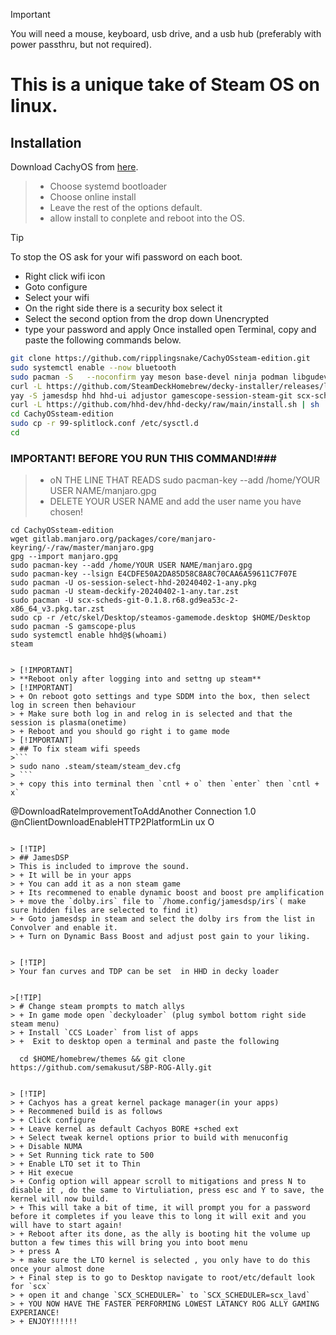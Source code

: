 

> [!IMPORTANT]
> You will need a mouse, keyboard, usb drive, and a usb hub (preferably with power passthru, but not required).

# This is a unique take of Steam OS on linux.

## Installation

Download CachyOS from [here](https://iso.cachyos.org/240401/cachyos-kde-linux-240401.iso).
> + Choose systemd bootloader
> + Choose online install
> + Leave the rest of the options default.
> + allow install to conplete and reboot into the OS.

> [!TIP]
> To stop the OS ask for your wifi password on each boot.
> + Right click wifi icon
> + Goto configure
> + Select your wifi
> + On the right side there is a security box select it
> + Select the second option from the drop down Unencrypted
> + type your password and apply 
> Once installed open Terminal, copy and paste the following commands below.
```sh
git clone https://github.com/ripplingsnake/CachyOSsteam-edition.git
sudo systemctl enable --now bluetooth
sudo pacman -S   --noconfirm yay meson base-devel ninja podman libgudev rust cachyos-gaming-meta
curl -L https://github.com/SteamDeckHomebrew/decky-installer/releases/latest/download/install_release.sh | sh
yay -S jamesdsp hhd hhd-ui adjustor gamescope-session-steam-git scx-scheds-git
curl -L https://github.com/hhd-dev/hhd-decky/raw/main/install.sh | sh
cd CachyOSsteam-edition
sudo cp -r 99-splitlock.conf /etc/sysctl.d
cd
 ```

### IMPORTANT! BEFORE YOU RUN THIS COMMAND!###
> + oN THE LINE THAT READS sudo pacman-key --add /home/YOUR USER NAME/manjaro.gpg
> + DELETE YOUR USER NAME and add the user name you have chosen!
```
cd CachyOSsteam-edition
wget gitlab.manjaro.org/packages/core/manjaro-keyring/-/raw/master/manjaro.gpg
gpg --import manjaro.gpg
sudo pacman-key --add /home/YOUR USER NAME/manjaro.gpg
sudo pacman-key --lsign E4CDFE50A2DA85D58C8A8C70CAA6A59611C7F07E
sudo pacman -U os-session-select-hhd-20240402-1-any.pkg
sudo pacman -U steam-deckify-20240402-1-any.tar.zst
sudo pacman -U scx-scheds-git-0.1.8.r68.gd9ea53c-2-x86_64_v3.pkg.tar.zst
sudo cp -r /etc/skel/Desktop/steamos-gamemode.desktop $HOME/Desktop
sudo pacman -S gamscope-plus
sudo systemctl enable hhd@$(whoami)
steam
```

```

> [!IMPORTANT]
> **Reboot only after logging into and settng up steam**
> [!IMPORTANT]
> + On reboot goto settings and type SDDM into the box, then select log in screen then behaviour
> + Make sure both log in and relog in is selected and that the session is plasma(onetime)
> + Reboot and you should go right i to game mode 
> [!IMPORTANT]
> ## To fix steam wifi speeds
>```
> sudo nano .steam/steam/steam_dev.cfg
> ```
> + copy this into terminal then `cntl + o` then `enter` then `cntl + x`

```
@DownloadRatelmprovementToAddAnother
Connection 1.0
@nClientDownloadEnableHTTP2PlatformLin
ux O
```

> [!TIP]
> ## JamesDSP
> This is included to improve the sound.
> + It will be in your apps
> + You can add it as a non steam game
> + Its recommened to enable dynamic boost and boost pre amplification
> + move the `dolby.irs` file to `/home.config/jamesdsp/irs`( make sure hidden files are selected to find it)
> + Goto jamesdsp in steam and select the dolby irs from the list in Convolver and enable it.
> + Turn on Dynamic Bass Boost and adjust post gain to your liking.


> [!TIP]
> Your fan curves and TDP can be set  in HHD in decky loader


>[!TIP]
> # Change steam prompts to match allys
> + In game mode open `deckyloader` (plug symbol bottom right side steam menu)
> + Install `CCS Loader` from list of apps
> +  Exit to desktop open a terminal and paste the following 
 ```
      cd $HOME/homebrew/themes && git clone https://github.com/semakusut/SBP-ROG-Ally.git

```

> [!TIP]
> + Cachyos has a great kernel package manager(in your apps)
> + Recommened build is as follows
> + Click configure
> + Leave kernel as default Cachyos BORE +sched ext
> + Select tweak kernel options prior to build with menuconfig
> + Disable NUMA
> + Set Running tick rate to 500
> + Enable LTO set it to Thin
> + Hit execue
> + Config option will appear scroll to mitigations and press N to disable it , do the same to Virtuliation, press esc and Y to save, the kernel will now build.
> + This will take a bit of time, it will prompt you for a password before it completes if you leave this to long it will exit and you will have to start again!
> + Reboot after its done, as the ally is booting hit the volume up button a few times this will bring you into boot menu
> + press A
> + make sure the LTO kernel is selected , you only have to do this once your almost done
> + Final step is to go to Desktop navigate to root/etc/default look for `scx`
> + open it and change `SCX_SCHEDULER=` to `SCX_SCHEDULER=scx_lavd`
> + YOU NOW HAVE THE FASTER PERFORMING LOWEST LATANCY ROG ALLY GAMING EXPERIANCE!
> + ENJOY!!!!!!






